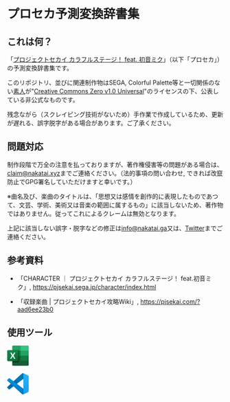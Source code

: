 # プロセカ予測変換辞書集

## これは何？

「[プロジェクトセカイ カラフルステージ！ feat. 初音ミク](https://pjsekai.sega.jp/)」（以下「プロセカ」）の予測変換辞書集です。

このリポジトリ、並びに関連制作物はSEGA, Colorful Palette等と一切関係のない[素人](https://go.nakatai.ga/twitter)が"[Creative Commons Zero v1.0 Universal](https://github.com/Nakatai-0322/Pjsekai-Something-DB/blob/main/LICENSE)"のライセンスの下、公表している非公式なものです。

残念ながら（スクレイピング技術がないため）手作業で作成しているため、更新が遅れる、誤字脱字がある場合があります。ご了承ください。

## 問題対応

制作段階で万全の注意を払っておりますが、著作権侵害等の問題がある場合は、[claim@nakatai.xyz](mailto:claim@nakatai.xyz)までご連絡ください。（法的事項の問い合わせ, できれば改竄防止でGPG署名していただけますと幸いです。）

※曲名及び、楽曲のタイトルは、「思想又は感情を創作的に表現したものであつて、文芸、学術、美術又は音楽の範囲に属するもの」に該当しないため、著作物ではありません。従ってこれによるクレームは無効となります。

上記に該当しない誤字・脱字などの修正は[info@nakatai.ga](mailto:info@nakatai.ga)又は、[Twitter](https://go.nakatai.ga/twitter)までご連絡ください。

## 参考資料

- 「CHARACTER ｜ プロジェクトセカイ カラフルステージ！ feat.初音ミク」, <https://pjsekai.sega.jp/character/index.html>

- 「収録楽曲 | プロジェクトセカイ攻略Wiki」, <https://pjsekai.com/?aad6ee23b0>

## 使用ツール

<a href="https://www.microsoft.com/ja-jp/microsoft-365/excel/" target="_blank"><img src="./DocAssets/excel.svg" width="50" alt="Microsoft Excel"></a>

<a href="https://code.visualstudio.com/" target="_blank"><img src="./DocAssets/vscode.svg" width="50" alt="Visual Studio Code"></a>

